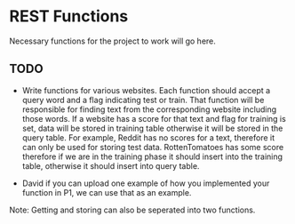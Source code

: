 # REST Functions

Necessary functions for the project to work will go here.

## TODO

- Write functions for various websites. Each function should accept a query word and a flag indicating test or train. That function will be responsible for finding text from the corresponding website including those words. If a website has a score for that text and flag for training is set, data will be stored in training table otherwise it will be stored in the query table. For example, Reddit has no scores for a text, therefore it can only be used for storing test data. RottenTomatoes has some score therefore if we are in the training phase it should insert into the training table, otherwise it should insert into query table.

- David if you can upload one example of how you implemented your function in P1, we can use that as an example.

Note: Getting and storing can also be seperated into two functions.
